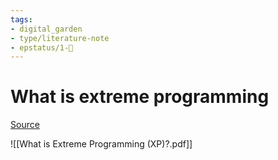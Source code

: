 ```yaml
---
tags: 
- digital_garden
- type/literature-note
- epstatus/1-🌱
---
```

# What is extreme programming
[Source](https://www.agilealliance.org/glossary/xp/)

![[What is Extreme Programming (XP)?.pdf]]